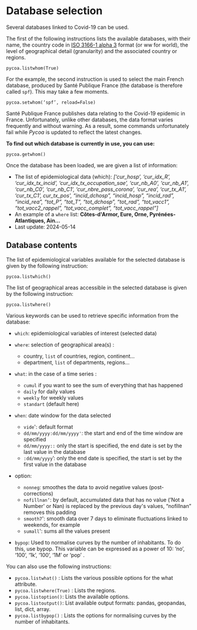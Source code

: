# Database selection

Several databases linked to Covid-19 can be used.

The first of the following instructions lists the available databases, with their name, the country code in [ISO 3166-1 alpha 3](https://fr.wikipedia.org/wiki/ISO_3166-1#Table_de_codage) format (or ww for world), the level of geographical detail (granularity) and the associated country or regions.

```
pycoa.listwhom(True)
```

For the example, the second instruction is used to select the main French database, produced by Santé Publique France (the database is therefore called `spf`). This may take a few moments.

```
pycoa.setwhom(‘spf’, reload=False)
```

Santé Publique France publishes data relating to the Covid-19 epidemic in France. Unfortunately, unlike other databases, the data format varies frequently and without warning. As a result, some commands unfortunately fail while *Pycoa* is updated to reflect the latest changes.

**To find out which database is currently in use, you can use:**

```
pycoa.getwhom()
```

Once the database has been loaded, we are given a list of information:

- The list of epidemiological data (which): *[‘cur_hosp’, ‘cur_idx_R’, ‘cur_idx_tx_incid’, ‘cur_idx_tx_occupation_sae’, ‘cur_nb_A0’, ‘cur_nb_A1’, ‘cur_nb_C0’, ‘cur_nb_C1’, ‘cur_nbre_pass_corona’, ‘cur_rea’, ‘cur_tx_A1’, ‘cur_tx_C1’, cur_tx_pos', “incid_dchosp”, “incid_hosp”, “incid_rad”, “incid_rea”, “tot_P”, “tot_T”, “tot_dchosp”, “tot_rad”, “tot_vacc1”, “tot_vacc2_rappel”, “tot_vacc_complet”, “tot_vacc_rappel”]*
- An example of a `where` list: **Côtes-d'Armor, Eure, Orne, Pyrénées-Atlantiques, Ain...**
- Last update: 2024-05-14

## Database contents

The list of epidemiological variables available for the selected database is given by the following instruction:

```
pycoa.listwhich()
```

The list of geographical areas accessible in the selected database is given by the following instruction:

```
pycoa.listwhere()
```

Various keywords can be used to retrieve specific information from the database:

- `which`: epidemiological variables of interest (selected data)

- `where`: selection of geographical area(s) :
    - country, `list` of countries, region, continent...
    - department, `list` of departments, regions...

- `what`: in the case of a time series :
    - `cumul` if you want to see the sum of everything that has happened
    - `daily` for daily values
    - `weekly` for weekly values
    - `standart` (default here)

- `when`: date window for the data selected
    - `vide`': default format
    - `dd/mm/yyyy:dd/mm/yyyy'`: the start and end of the time window are specified
    - `dd/mm/yyyy::` only the start is specified, the end date is set by the last value in the database
    - `:dd/mm/yyyy`’: only the end date is specified, the start is set by the first value in the database

- option:
    - `nonneg`: smoothes the data to avoid negative values (post-corrections)
    - `nofillnan‘`: by default, accumulated data that has no value (’Not a Number' or Nan) is replaced by the previous day's values, “nofillnan” removes this padding
    - `smooth7`': smooth data over 7 days to eliminate fluctuations linked to weekends, for example
    - `sumall`': sums all the values present
    
- `bypop`: Used to normalise curves by the number of inhabitants. To do this, use bypop. This variable can be expressed as a power of 10: ‘no’, ‘100’, ‘1k’, ‘100’, ‘1M’ or ‘pop’ .

You can also use the following instructions:

- `pycoa.listwhat()` : Lists the various possible options for the what attribute.
- `pycoa.listwhere(True)` : Lists the regions.
- `pycoa.listoption()`: Lists the available options.
- `pycoa.listoutput()`: List available output formats: pandas, geopandas, list, dict, array.
- `pycoa.listbypop()` : Lists the options for normalising curves by the number of inhabitants.

